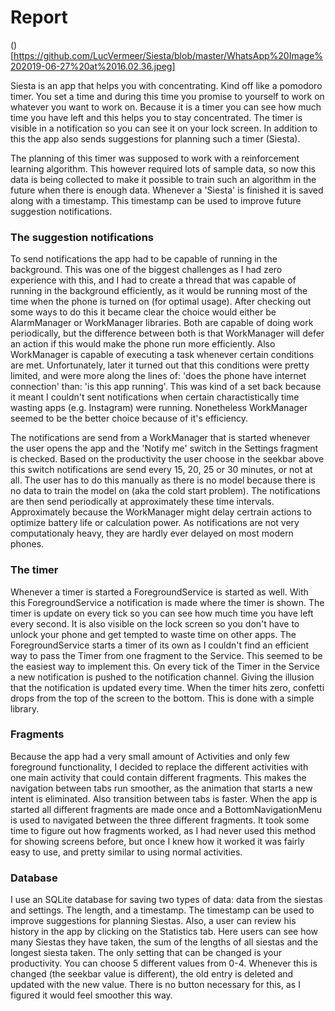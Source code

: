 # Report #
()[https://github.com/LucVermeer/Siesta/blob/master/WhatsApp%20Image%202019-06-27%20at%2016.02.36.jpeg]

Siesta is an app that helps you with concentrating. Kind off like a pomodoro timer. You set a time and during this time you promise
to yourself to work on whatever you want to work on. Because it is a timer you can see how much time you have left and this helps you to
stay concentrated. The timer is visible in a notification so you can see it on your lock screen. 
In addition to this the app also sends suggestions for planning such a timer (Siesta).

The planning of this timer was supposed to work with a reinforcement learning algorithm. This however required lots of sample data, so now 
this data is being collected to make it possible to train such an algorithm in the future when there is enough data. Whenever a 'Siesta'
is finished it is saved along with a timestamp. This timestamp can be used to improve future suggestion notifications.

### The suggestion notifications ###
To send notifications the app had to be capable of running in the background. This was one of the biggest challenges as I had zero
experience with this, and I had to create a thread that was capable of running in the background efficiently, as it would be running
most of the time when the phone is turned on (for optimal usage). After checking out some ways to do this it became clear the choice 
would either be AlarmManager or WorkManager libraries. Both are capable of doing work periodically, but the difference between both is that 
WorkManager will defer an action if this would make the phone run more efficiently. Also WorkManager is capable of executing a task
whenever certain conditions are met. Unfortunately, later it turned out that this conditions were pretty limited, and were more along
the lines of: 'does the phone have internet connection' than: 'is this app running'. This was kind of a set back because it meant
I couldn't sent notifications when certain charactistically time wasting apps (e.g. Instagram) were running.
Nonetheless WorkManager seemed to be the better choice because of it's efficiency. 

The notifications are send from a WorkManager that is started whenever the user opens the app and the 'Notify me' switch in the Settings
fragment is checked. Based on the productivity the user choose in the seekbar above this switch notifications are send every 15, 20, 25
or 30 minutes, or not at all. The user has to do this manually as there is no model because there is no data to train the model on
(aka the cold start problem). The notifications are then send periodically at approximately these time intervals. Approximately because
the WorkManager might delay certrain actions to optimize battery life or calculation power. As notifications are not very computationaly
heavy, they are hardly ever delayed on most modern phones.

### The timer ###
Whenever a timer is started a ForegroundService is started as well. With this ForegroundService a notification is made where the timer is shown. The timer is update on every tick so you can see how much time you have left every second. It is also visible on the lock screen so you don't have to unlock your phone and get tempted to waste time on other apps. The ForegroundService starts a timer of its own as I couldn't find an efficient way to pass the Timer from one fragment to the Service. This seemed to be the easiest way to implement this. On every tick of the Timer in the Service a new notification is pushed to the notification channel. Giving the illusion that the notification is updated every time.
When the timer hits zero, confetti drops from the top of the screen to the bottom. This is done with a simple library. 

### Fragments ###
Because the app had a very small amount of Activities and only few foreground functionality, I decided to replace the different
activities with one main activity that could contain different fragments. This makes the navigation between tabs run smoother, as the
animation that starts a new intent is eliminated. Also transition between tabs is faster.
When the app is started all different fragments are made once and a BottomNavigationMenu is used to navigated between the three different fragments. It took some time to figure out how fragments worked, as I had never used this method for showing screens before, but once I knew how it worked it was fairly easy to use, and pretty similar to using normal activities.

### Database ###
I use an SQLite database for saving two types of data: data from the siestas and settings. The length, and a timestamp. The timestamp can be used to improve suggestions for planning Siestas. Also, a user can review his history in the app by clicking on the Statistics tab. Here users can see how many Siestas they have taken, the sum of the lengths of all siestas and the longest siesta taken.
The only setting that can be changed is your productivity. You can choose 5 different values from 0-4. Whenever this is changed (the seekbar value is different), the old entry is deleted and updated with the new value. There is no button necessary for this, as I figured it would feel smoother this way.
